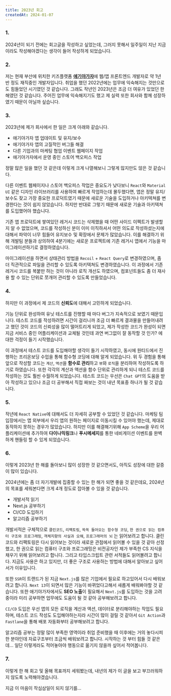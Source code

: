 ```yaml
---
title: 2023년 회고
createdAt: 2024-01-07
---
```


### 1.

2024년이 되기 전에는 회고글을 작성하고 싶었는데, 그러지 못해서 일주일이 지난 지금이라도 작성해야겠다는 생각이 들어 작성하게 되었습니다.

### 2.

저는 현재 부산에 위치한 키즈플랫폼 [**애기야가자**](https://www.babygo.kr)에 웹/앱 프론트엔드 개발자로 약 1년 반 정도 재직중인 개발자입니다. 취업을 했던 2022년에는 업무에 익숙해지는 것만으로도 힘들었던 시기였던 것 같습니다. 그래도 작년인 2023년은 조금 더 여유가 있었던 한 해였던 것 같습니다. 주어진 업무에 익숙해지기도 했고 제 실력 또한 회사와 함께 성장하였기 때문이 아닐까 싶습니다.

### 3.

2023년에 제가 회사에서 한 일은 크게 아래와 같습니다.

- 애기야가자 앱 업데이트 및 유지/보수
- 애기야가자 앱의 고질적인 버그들 해결
- 다른 기업과의 마케팅 협업 이벤트 웹페이지 작업
- 애기야가자에서 운영 중인 스토어 백오피스 작업

정말 많은 일을 했던 것 같은데 이렇게 크게 나열해보니 그렇게 많지만도 않은 것 같습니다.

다른 이벤트 웹페이지나 스토어 백오피스 작업은 중요도가 낮다보니 `React`와 `Material UI` 같은 디자인 라이브러리를 사용하여 빠르게 작업하는데 몰두했다면, 앱은 정말 유지/보수도 잦고 가장 중요한 프로덕트였기 때문에 새로운 기술을 도입하거나 아키텍쳐를 변경한다는 것이 쉽지 않았습니다. 하지만 반대로 그렇기 때문에 새로운 기술과 아키텍쳐를 도입했어야 했습니다.

기존 앱 프로덕트에 쌓여있던 레거시 코드는 삭제했을 때 어떤 사이드 이펙트가 발생할지 알 수 없었으며, 코드를 작성하신 분이 이미 이직하셔서 어떤 의도로 작성하셨는지에 대해서 파악이 너무 힘들어 유지보수 및 확장에서 문제가 많았습니다. 이를 해결하기 위해 개발팀 분들과 상의하여 4분기에는 새로운 프로젝트에 기존 레거시 앱에서 기능을 마이그레이션하기로 결정하였습니다.

마이그레이션을 하면서 상태관리 방법을 `Recoil` + `React Query`로 변경하였으며, 좀 더 직관적으로 파일을 관리할 수 있도록 아키텍쳐도 변경하였습니다. 이 과정에서 기존 레거시 코드를 복붙만 하는 것이 아니라 로직 개선도 하였으며, 컴포넌트들도 좀 더 재사용 할 수 있는 단위로 쪼개어 관리할 수 있도록 만들었습니다.

### 4.

하지만 이 과정에서 제 코드의 **신뢰도**에 대해서 고민하게 되었습니다.

기능 단위로 완성하여 유닛 테스트를 진행할 때 마다 버그가 지속적으로 보였기 때문입니다. 테스트 코드를 작성하려면 시간이 걸리니까 조금 더 빠르게 결과물을 만들어내려고 했던 것이 코드의 신뢰성을 많이 떨어트리게 되었고, 제가 작성한 코드가 완성이 되면 지금 서비스 중인 어플리케이션과 교체될 것인데 과연 버그없이 잘 동작할 것 인가? 에 대한 걱정이 들기 시작했습니다.

이 과정에서 테스트 코드를 도입해야할 생각이 들기 시작하였고, 동시에 원티드에서 진행하는 프리온보딩 수업을 통해 함수형 코딩에 대해 알게 되었습니다. 위 두 경험을 통해 앞으로 작성할 코드는 `계산`, `액션`을 **함수로 관리**하고 `뷰`와 `로직`을 분리하여 작성하도록 하기로 하였습니다. 또한 각각의 계산과 액션을 함수 단위로 관리하게 되니 테스트 코드를 작성하는 것도 훨씬 수월하게 되었습니다. 테스트 코드는 우선은 `Chat GPT`의 도움을 받아 작성하고 있으나 조금 더 공부해서 직접 짜보는 것이 내년 목표중 하나가 될 것 같습니다.

### 5.

작년에 `React Native`에 대해서도 더 자세히 공부할 수 있었던 것 같습니다. 마케팅 팀 입장에서는 앱 외부에서 우리 앱의 원하는 페이지로 이동시킬 수 있어야 했는데, 제대로 동작하지 못하는 경우가 많았습니다. 하지만 이를 해결해기위해 `App Scheme`을 우리 어플리케이션에 추가하여 **다이나믹링크**나 **푸시메세지**를 통한 네비게이션 이벤트를 완벽하게 핸들링 할 수 있게 되었습니다.

### 6.

이렇게 2023년 한 해를 돌아보니 많이 성장한 것 같으면서도, 아직도 성장에 대한 갈증이 많이 있습니다.

2024년에는 좀 더 자기개발에 집중할 수 있는 한 해가 되면 좋을 것 같은데요, 2024년의 목표를 세워본다면 크게 4개 정도로 잡아볼 수 있을 것 같습니다.

- 개발서적 읽기
- Next.js 공부하기
- CI/CD 도입하기
- 알고리즘 공부하기

개발서적은 구체적으로 `클린코드`, `리팩토링`, `쏙쏙 들어오는 함수형 코딩`, `한 권으로 읽는 컴퓨터 구조와 프로그래밍`, `객체지향의 사실과 오해`, `프로그래머의 뇌` 는 읽어보려고 합니다. 클린코드와 리팩토링은 다시 읽어보는 것이라 새로운 관점에서 읽어볼 수 있을 것 같아 선정했고, 한 권으로 읽는 컴퓨터 구조와 프로그래밍은 비전공자인 제가 부족한 CS 지식을 채우기 위해 읽어보려고 합니다. 그리고 타입스크립트 관련 서적들도 읽어볼려고 합니다. 지금도 사용은 하고 있지만, 더 좋은 구조로 사용하는 방법에 대해서 알아보고 싶어서가 이유입니다.

또한 `SSR`이 트랜드가 된 지금 `Next.js`를 많은 기업에서 필요로 하고있어서 다시 배워보려고 합니다. `Next 13`이 되면서 많은 기능이 바뀌었다고해서 새롭게 배워봐야할 것 같습니다. 또한 애기야가자에서도 **SEO 노출**이 필요해서 `Next.js`를 도입하는 것을 고려 중이라 미리 공부하면 업무에도 도움이 될 것 같아 공부해보려고 합니다.

`CI/CD` 도입은 우선 앱의 모든 로직을 계산과 액션, 데이터로 분리해야하는 작업도 필요하며, 테스트 코드 작성도 도입해야하는지라 시간이 많이 걸릴 것 같아서 `Git Action`과 `Fastlane`을 통해 배포 자동화부터 공부해보려고 합니다.

알고리즘 공부는 정말 많이 부족한 영역이라 취업 준비했을 때 이후에는 거의 놓다시피 한 분야인데 자료구조부터 조금씩 배워보려고 합니다. 시작하는 것 부터 힘들 것 같은데... 일단 이렇게라도 적어놓아야 행동으로 옮기지 않을까 싶어서 적어봅니다.

### 7.

이렇게 한 해 회고 및 올해 목표까지 세워봤는데, 내년의 제가 이 글을 보고 부끄러워하지 않도록 노력해야겠습니다.

지금 이 마음이 작심삼일이 되지 않기를...
